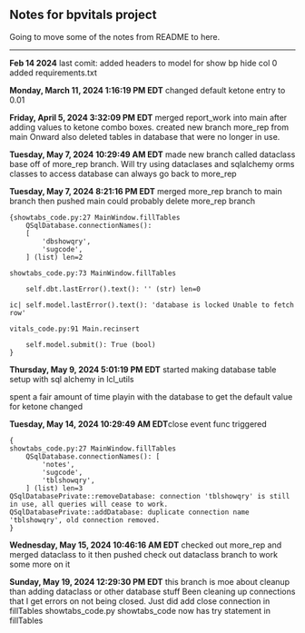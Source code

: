 
## Notes for bpvitals project

Going to move some of the notes from README to here.

---

**Feb 14 2024** 
last comit:
added headers to model for show bp hide col 0
added requirements.txt

**Monday, March 11, 2024 1:16:19 PM EDT**
changed default ketone entry to 0.01

**Friday, April 5, 2024 3:32:09 PM EDT**
merged report_work into main after adding values to ketone combo boxes.
created new branch more_rep from main   Onward
also deleted tables in database that were no longer in use.


**Tuesday, May 7, 2024 10:29:49 AM EDT**
made new branch called dataclass base off of more_rep branch. Will try 
using dataclases and sqlalchemy orms classes to access database
can always go back to more_rep

**Tuesday, May 7, 2024 8:21:16 PM EDT**
merged more_rep branch to main branch then pushed main 
could probably delete more_rep branch
```
{showtabs_code.py:27 MainWindow.fillTables
    QSqlDatabase.connectionNames(): 
    [
        'dbshowqry',
        'sugcode',
    ] (list) len=2
    
showtabs_code.py:73 MainWindow.fillTables

    self.dbt.lastError().text(): '' (str) len=0
    
ic| self.model.lastError().text(): 'database is locked Unable to fetch row'

vitals_code.py:91 Main.recinsert

    self.model.submit(): True (bool)
}
```
**Thursday, May 9, 2024 5:01:19 PM EDT**
started making database table setup with sql alchemy in lcl_utils

spent a fair amount of time playin with the database to get the default value for ketone changed

**Tuesday, May 14, 2024 10:29:49 AM EDT**close event func triggered
```
{
showtabs_code.py:27 MainWindow.fillTables
    QSqlDatabase.connectionNames(): [
        'notes',
        'sugcode',
        'tblshowqry',
    ] (list) len=3
QSqlDatabasePrivate::removeDatabase: connection 'tblshowqry' is still in use, all queries will cease to work.
QSqlDatabasePrivate::addDatabase: duplicate connection name 'tblshowqry', old connection removed.
}
```
**Wednesday, May 15, 2024 10:46:16 AM EDT**
checked out more_rep and merged dataclass to it then pushed
check out dataclass branch to work some more on it

**Sunday, May 19, 2024 12:29:30 PM EDT**
this branch is moe about cleanup than adding dataclass or other database stuff
Been cleaning up connections that I get errors on not being closed.
Just did add close connection in fillTables  showtabs_code.py
showtabs_code now has try statement in fillTables



